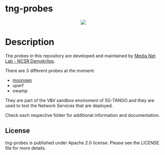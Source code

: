 # tng-probes

<p align="center"><img src="https://github.com/sonata-nfv/tng-api-gtw/wiki/images/sonata-5gtango-logo-500px.png" /></p>

# Description

The probes in this repository are developed and maintained by [Media Net Lab - NCSR Demokritos](http://www.medianetlab.gr/).

There are 3 different probes at the moment:
  - [moongen](https://github.com/sonata-nfv/tng-probes/tree/master/probe_moongen)
  - uperf
  - owamp

 They are part of the V&V sandbox enviroment of 5G-TANGO and they are used to test the Network Services that are deployed.
 
 Check each respective folder for additional information and documentation.

License
----

tng-probes is published under Apache 2.0 license. Please see the LICENSE file for more details.


